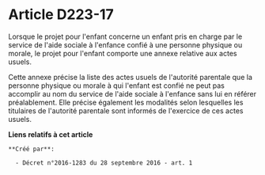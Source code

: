 # Article D223-17

Lorsque le projet pour l'enfant concerne un enfant pris en charge par le service de l'aide sociale à l'enfance confié à une
personne physique ou morale, le projet pour l'enfant comporte une annexe relative aux actes usuels. 

Cette annexe précise la liste des actes usuels de l'autorité parentale que la personne physique ou morale à qui l'enfant est
confié ne peut pas accomplir au nom du service de l'aide sociale à l'enfance sans lui en référer préalablement. Elle précise
également les modalités selon lesquelles les titulaires de l'autorité parentale sont informés de l'exercice de ces actes
usuels.

**Liens relatifs à cet article**

	**Créé par**:

	  - Décret n°2016-1283 du 28 septembre 2016 - art. 1
